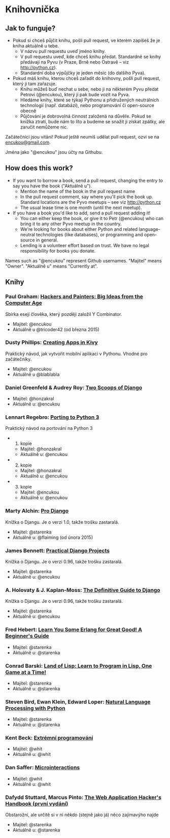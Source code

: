 # Knihovnička

## Jak to funguje?

* Pokud si chceš půjčit knihu, pošli pull request, ve kterém zapíšeš že je kniha aktuálně u tebe.
  * V názvu pull requestu uveď jméno knihy.
  * V pull requestu uveď, kde chceš knihu předat. Standardně se knihy předávají na Pyvu (v Praze, Brně nebo Ostravě – viz http://python.cz).
  * Standardní doba výpůjčky je jeden měsíc (do dalšího Pyva).
* Pokud máš knihu, kterou chceš zařadit do knihovny, pošli pull request, který ji tam zařazuje.
  * Knihu můžeš buď nechat u sebe, nebo ji na některém Pyvu předat Petrovi (@encukou), který ji pak bude vozit na Pyva.
  * Hledáme knihy, které se týkají Pythonu a přidružených neutrálních technologií (např. databází), nebo programování či open-source obecně
  * Půjčování je dobrovolná činnost založená na důvěře. Pokud se knížka ztratí, bude nám to líto a budeme se snažit ji získat zpátky, ale zaručit nemůžeme nic.

Začátečníci jsou vítáni! Pokud ještě neumíš udělat pull request, ozvi se na encukou@gmail.com.

Jména jako "@encukou" jsou účty na Githubu.

## How does this work?

* If you want to borrow a book, send a pull request, changing the entry to say you have the book ("Aktuálně u").
  * Mention the name of the book in the pull request name
  * In the pull request comment, say where you'll pick the book up. Standard locations are the Pyvo meetups – see viz http://python.cz
  * The usual lease time is one month (until the next meetup).
* If you have a book you'd like to add, send a pull request adding it!
  * You can either keep the book, or give it to Petr (@encukou) who can bring it to any other Pyvo meetup in the country.
  * We're looking for books about either Python and related language-neutral technologies (like databases), or programming and open-source in general.
  * Lending is a volunteer effort based on trust. We have no legal responsibility for books you donate.

Names such as "@encukou" represent Github usernames.
"Majitel" means "Owner". "Aktuálně u" means "Currently at".

## Knihy

### Paul Graham: [Hackers and Painters: Big Ideas from the Computer Age][hackers_painters]
Sbírka esejí člověka, který později založil Y Combinator.
* Majitel: @encukou
* Aktuálně u @tricoder42 (od března 2015)

[hackers_painters]: http://www.amazon.com/Hackers-Painters-Big-Ideas-Computer/dp/1449389554

### Dusty Phillips: [Creating Apps in Kivy][kivy]
Praktický návod, jak vytvořit mobilní aplikaci v Pythonu. Vhodné pro začátečníky.
* Majitel: @encukou
* Aktuálně u @blablabla

[kivy]: http://shop.oreilly.com/product/0636920032595.do

### Daniel Greenfeld & Audrey Roy: [Two Scoops of Django][two-scoops-1-5]

* Majitel: @honzakral
* Aktuálně u: @encukou
 
[two-scoops-1-5]: http://twoscoopspress.org/products/two-scoops-of-django-1-5

### Lennart Regebro: [Porting to Python 3][py3porting]
Praktický návod na portování na Python 3
* 1. kopie
  * Majitel: @honzakral
  * Aktuálně u: @encukou
* 2. kopie
  * Majitel: @honzakral
  * Aktuálně u: @encukou
* 3. kopie
  * Majitel: @encukou
  * Aktuálně u: @encukou

[py3porting]: http://python3porting.com/

### Marty Alchin: [Pro Django][pro-django]
Knížka o Djangu. Je o verzi 1.0, takže trošku zastaralá.
* Majitel: @starenka
* Aktuálně u: @flaiming (od února 2015)

[pro-django]: http://prodjango.com/

### James Bennett: [Practical Django Projects][practical-django-projects]
Knížka o Djangu. Je o verzi 0.96, takže trošku zastaralá.
* Majitel: @starenka
* Aktuálně u: @encukou

[practical-django-projects]: http://www.amazon.com/Practical-Django-Projects-Experts-Development/dp/1590599969

### A. Holovaty & J. Kaplan-Moss: [The Definitive Guide to Django][django-definitive-guide]
Knížka o Djangu. Je o verzi 0.96, takže trošku zastaralá.
* Majitel: @starenka
* Aktuálně u: @encukou

[django-definitive-guide]: http://www.apress.com/9781430219361

### Fred Hebert: [Learn You Some Erlang for Great Good! A Beginner's Guide][erlang-learn]
* Majitel: @starenka
* Aktuálně u: @starenka

[erlang-learn]: http://www.bookdepository.com/Learn-You-Some-Erlang-for-Great-Good-Beginners-Guide-Fred-Hebert/9781593274351

### Conrad Barski: [Land of Lisp: Learn to Program in Lisp, One Game at a Time!][land-of-lisp]
* Majitel: @starenka
* Aktuálně u: @starenka

[land-of-lisp]: http://www.bookdepository.com/Land-Lisp-Learn-Program-Lisp-One-Game-at-Time-Conrad-Barski/978159327281

### Steven Bird, Ewan Klein, Edward Loper: [Natural Language Processing with Python][nlpp]
* Majitel: @starenka
* Aktuálně u: @starenka

[nlpp]: http://shop.oreilly.com/product/9780596516499.do

### Kent Beck: [Extrémní programování][xp]
* Majitel: @whit
* Aktuálně u: @whit

[xp]: http://www.databazeknih.cz/knihy/extremni-programovani-163700

### Dan Saffer: [Microinteractions][microia]
* Majitel: @whit
* Aktuálně u: @whit

[microia]: http://microinteractions.com

### Dafydd Stuttard, Marcus Pinto: [The Web Application Hacker's Handbook (první vydání)][wah]
Obstarožní, ale určitě si v ní někdo (stejně jako já) něco zajímavýho najde
* Majitel: @starenka
* Aktuálně u: @starenka

[wah]: http://books.google.cz/books/about/The_Web_Application_Hacker_s_Handbook.html?id=_EhvBGsWi6AC&redir_esc=y
